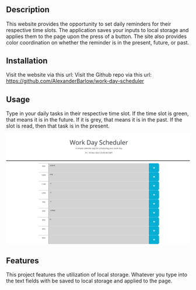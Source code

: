 # <Work-Day-Scheduler>

## Description
This website provides the opportunity to set daily reminders for their respective time slots. The application saves your inputs to local storage and applies them to the page upon the press of a button. The site also provides color coordination on whether the reminder is in the present, future, or past.


## Installation

Visit the website via this url: 
Visit the Github repo via this url: https://github.com/AlexanderBarlow/work-day-scheduler

## Usage

Type in your daily tasks in their respective time slot. If the time slot is green, that means it is in the future. If it is grey, that means it is in the past. If the slot is read, then that task is in the present.

  
![Website Screenshot](./assets/images/_C__Users_alexb_bootcamp_challenges_work-day-scheduler_index.html.png)

## Features

This project features the utilization of local storage. Whatever you type into the text fields with be saved to local storage and applied to the page. 

